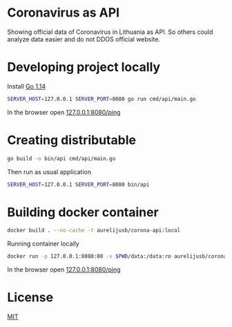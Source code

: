 Coronavirus as API
==================

Showing official data of Coronavirus in Lithuania as API.
So others could analyze data easier and do not DDOS official website.

# Developing project locally

Install [Go 1.14](https://golang.org/dl/)

```bash
SERVER_HOST=127.0.0.1 SERVER_PORT=8080 go run cmd/api/main.go
```

In the browser open [127.0.0.1:8080/ping](http://127.0.0.1:8080/ping)

# Creating distributable

```bash
go build -o bin/api cmd/api/main.go
```

Then run as usual application
```bash
SERVER_HOST=127.0.0.1 SERVER_PORT=8080 bin/api
```

# Building docker container

```bash
docker build . --no-cache -t aurelijusb/corona-api:local
```
Running container locally

```bash
docker run -p 127.0.0.1:8080:80 -v $PWD/data:/data:ro aurelijusb/corona-api:local
```

In the browser open [127.0.0.1:8080/ping](http://127.0.0.1:8080/ping)

# License

[MIT](LICENSE.md)